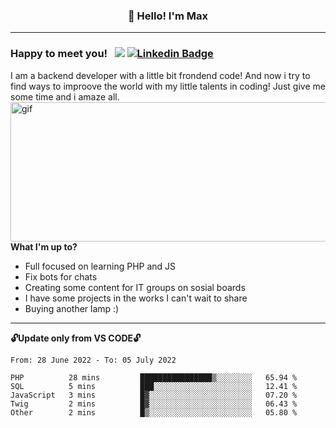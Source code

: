 ### <p align="center">👋 Hello! I'm Max</p>

--------

### Happy to meet you! &nbsp; ![](https://komarev.com/ghpvc/?username=romartiny) [![Linkedin Badge](https://img.shields.io/badge/-LinkedIn-0e76a8?style=flat-square&logo=Linkedin&logoColor=white)](https://www.linkedin.com/in/romartiny/)

I am a backend developer with a little bit frondend code! And now i try to find ways to improove the world with my little talents in coding! Just give me some time and i amaze all.
<img align="right" alt="gif" src="https://64.media.tumblr.com/e1c5da7500447ac51ab1661819d6f4b2/1a4296433cef4166-8b/s1280x1920/b8361cd88301da5372f86efff22d950c16dbed9b.gif" width="530" height="223" />

**What I'm up to?**

- Full focused on learning PHP and JS
- Fix bots for chats
- Creating some content for IT groups on sosial boards
- I have some projects in the works I can't wait to share
- Buying another lamp :) 

-------

**🔓Update only from VS CODE🔓**

<!--START_SECTION:waka-->

```text
From: 28 June 2022 - To: 05 July 2022

PHP          28 mins         ████████████████▒░░░░░░░░   65.94 %
SQL          5 mins          ███░░░░░░░░░░░░░░░░░░░░░░   12.41 %
JavaScript   3 mins          █▓░░░░░░░░░░░░░░░░░░░░░░░   07.20 %
Twig         2 mins          █▓░░░░░░░░░░░░░░░░░░░░░░░   06.43 %
Other        2 mins          █▒░░░░░░░░░░░░░░░░░░░░░░░   05.80 %
```

<!--END_SECTION:waka-->
